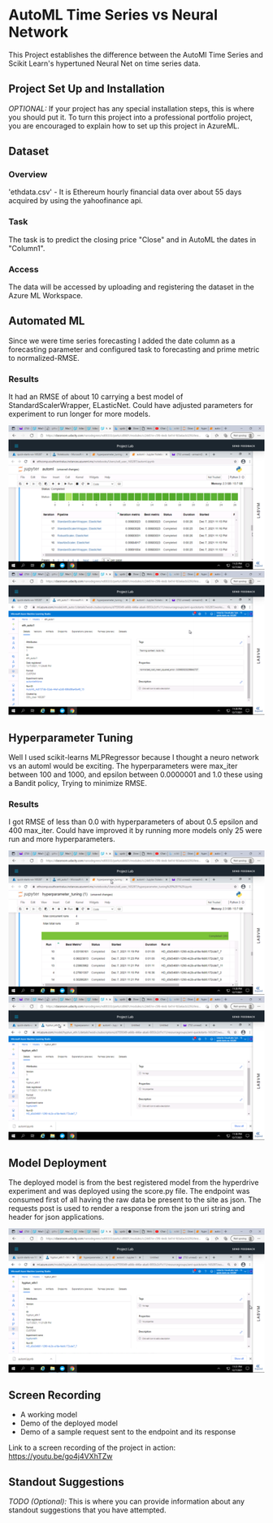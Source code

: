 

# AutoML Time Series vs Neural Network

This Project establishes the difference between the AutoMl Time Series and Scikit Learn's hypertuned Neural Net on time series data.

## Project Set Up and Installation
*OPTIONAL:* If your project has any special installation steps, this is where you should put it. To turn this project into a professional portfolio project, you are encouraged to explain how to set up this project in AzureML.

## Dataset

### Overview

'ethdata.csv' - It is Ethereum hourly financial data over about 55 days acquired by using the yahoofinance api.

### Task

The task is to predict the closing price "Close" and in AutoML the dates in "Column1".

### Access

The data will be accessed by uploading and registering the dataset in the Azure ML Workspace.

## Automated ML

Since we were time series forecasting I added the date column as a forecasting parameter and configured task to forecasting and prime metric to normalized-RMSE.

### Results

It had an RMSE of about 10 carrying a best model of StandardScalerWrapper, ELasticNet. Could have adjusted parameters for experiment to run longer for more models.

![](forpub/automldetsi.png)
![](forpub/automlmodi.png)

## Hyperparameter Tuning

Well I used scikit-learns MLPRegressor because I thought a neuro network vs an automl would be exciting. The hyperparameters were max_iter between 100 and 1000, and epsilon between 0.0000001 and 1.0 these using a Bandit policy, Trying to minimize RMSE.

### Results

I got RMSE of less than 0.0 with hyperparameters of about 0.5 epsilon and 400 max_iter. Could have improved it by running more models only 25 were run and more hyperparameters.

![](forpub/hyptundetsi.png)
![](forpub/hyptunmodi.png)

## Model Deployment

The deployed model is from the best registered model from the hyperdrive experiment and was deployed using the score.py file. The endpoint was consumed first of all having the raw data be present to the site as json. The requests post is used to render a response from the json uri string and header for json applications.

![](forpub/endpoint.png)

## Screen Recording
- A working model
- Demo of the deployed  model
- Demo of a sample request sent to the endpoint and its response

Link to a screen recording of the project in action: https://youtu.be/go4j4VXhTZw

## Standout Suggestions
*TODO (Optional):* This is where you can provide information about any standout suggestions that you have attempted.
